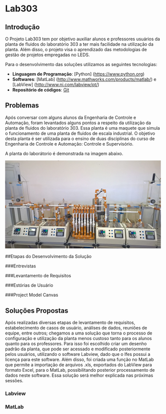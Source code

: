 # Lab303
## Introdução
O Projeto Lab303 tem por objetivo auxiliar alunos e professores usuários da planta de fluidos do laboratório 303 a ter mais facilidade na utilização da planta. Além disso, o projeto visa o aprendizado das metodologias de gestão de projetos empregadas no LEDS.

Para o desenvolvimento das soluções utilizamos as seguintes tecnologias:

* __Linguagem de Programação__: [Python] (https://www.python.org) 
* __Softwares__: [MatLab] (http://www.mathworks.com/products/matlab/) e [LabView] (http://www.ni.com/labview/pt/)
* __Repositório de códigos__: [Git](https://git-scm.com)

## Problemas
Após conversar com alguns alunos da Engenharia de Controle e Automação, foram levantados alguns pontos a respeito da utilização da planta de fluidos do laboratório 303. Essa planta é uma maquete que simula o funcionamento de uma planta de fluidos de escala industrial. O objetivo desta planta é ser utilizada para o ensino de duas disciplinas do curso de Engenharia de Controle e Automação: Controle e Supervisório.

A planta do laborátorio é demonstrada na imagem abaixo.

![Planta Lab 303](https://github.com/LEDS/Lab303/blob/master/Imagens/PlantaSupervisorio.jpg "Planta do Lab 303")

##Etapas do Desenvolvimento da Solução

###Entrevistas

###Levantamento de Requisitos

###Estórias de Usuário

###Project Model Canvas

## Soluções Propostas
Após realizadas diversas etapas de levantamento de requisitos, estabelecimento de casos de usuário, análises de dados, reuniões de equipe, entre outros; chegamos a uma solução que torna o processo de configuração e utilização da planta menos custoso tanto para os alunos quanto para os professores. Para isso foi escolhido criar um desenho padrão da planta, que pode ser acessado e modificado posteriormente pelos usuários, utilizando o software Labview, dado que o Ifes possui a licença para este software. Além disso, foi criada uma função no MatLab que permite a importação de arquivos .xls, exportados do LabView para formato Excel, para o MatLab, possibilitando posterior processamento de dados neste software. Essa solução será melhor explicada nas próximas sessões.

### Labview

### MatLab

